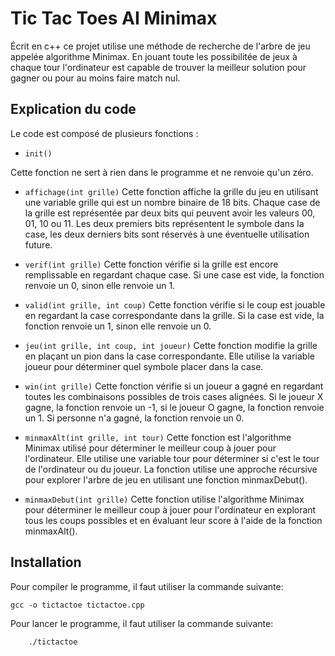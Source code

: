 ﻿# Tic Tac Toes AI Minimax

Écrit en c++ ce projet utilise une méthode de recherche de l'arbre de jeu appelée algorithme Minimax.
En jouant toute les possibilitée de jeux à chaque tour l'ordinateur est capable de trouver la meilleur solution pour gagner ou pour au moins faire match nul.

## Explication du code

Le code est composé de plusieurs fonctions :

- `init()`

Cette fonction ne sert à rien dans le programme et ne renvoie qu'un zéro.

- `affichage(int grille)`
Cette fonction affiche la grille du jeu en utilisant une variable grille qui est un nombre binaire de 18 bits. Chaque case de la grille est représentée par deux bits qui peuvent avoir les valeurs 00, 01, 10 ou 11. Les deux premiers bits représentent le symbole dans la case, les deux derniers bits sont réservés à une éventuelle utilisation future.

- `verif(int grille)`
Cette fonction vérifie si la grille est encore remplissable en regardant chaque case. Si une case est vide, la fonction renvoie un 0, sinon elle renvoie un 1.

- `valid(int grille, int coup)`
Cette fonction vérifie si le coup est jouable en regardant la case correspondante dans la grille. Si la case est vide, la fonction renvoie un 1, sinon elle renvoie un 0.

- `jeu(int grille, int coup, int joueur)`
Cette fonction modifie la grille en plaçant un pion dans la case correspondante. Elle utilise la variable joueur pour déterminer quel symbole placer dans la case.

- `win(int grille)`
Cette fonction vérifie si un joueur a gagné en regardant toutes les combinaisons possibles de trois cases alignées. Si le joueur X gagne, la fonction renvoie un -1, si le joueur O gagne, la fonction renvoie un 1. Si personne n'a gagné, la fonction renvoie un 0.

- `minmaxAlt(int grille, int tour)`
Cette fonction est l'algorithme Minimax utilisé pour déterminer le meilleur coup à jouer pour l'ordinateur. Elle utilise une variable tour pour déterminer si c'est le tour de l'ordinateur ou du joueur. La fonction utilise une approche récursive pour explorer l'arbre de jeu en utilisant une fonction minmaxDebut().

- `minmaxDebut(int grille)`
Cette fonction utilise l'algorithme Minimax pour déterminer le meilleur coup à jouer pour l'ordinateur en explorant tous les coups possibles et en évaluant leur score à l'aide de la fonction minmaxAlt().

## Installation

Pour compiler le programme, il faut utiliser la commande suivante:

    gcc -o tictactoe tictactoe.cpp

Pour lancer le programme, il faut utiliser la commande suivante:
    
        ./tictactoe